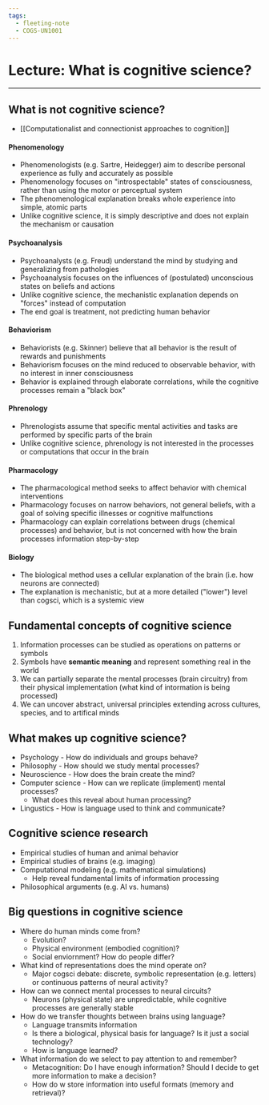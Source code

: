 ```yaml
---
tags:
  - fleeting-note
  - COGS-UN1001
---
```


# Lecture: What is cognitive science?
---
## What is not cognitive science?

- [[Computationalist and connectionist approaches to cognition]]
#### Phenomenology
- Phenomenologists (e.g. Sartre, Heidegger) aim to describe personal experience as fully and accurately as possible
- Phenomenology focuses on "introspectable" states of consciousness, rather than using the motor or perceptual system
- The phenomenological explanation breaks whole experience into simple, atomic parts
- Unlike cognitive science, it is simply descriptive and does not explain the mechanism or causation

#### Psychoanalysis
- Psychoanalysts (e.g. Freud) understand the mind by studying and generalizing from pathologies
- Psychoanalysis focuses on the influences of (postulated) unconscious states on beliefs and actions
- Unlike cognitive science, the mechanistic explanation depends on "forces" instead of computation
- The end goal is treatment, not predicting human behavior

#### Behaviorism
- Behaviorists (e.g. Skinner) believe that all behavior is the result of rewards and punishments
- Behaviorism focuses on the mind reduced to observable behavior, with no interest in inner consciousness
- Behavior is explained through elaborate correlations, while the cognitive processes remain a "black box"

#### Phrenology
- Phrenologists assume that specific mental activities and tasks are performed by specific parts of the brain
- Unlike cognitive science, phrenology is not interested in the processes or computations that occur in the brain

#### Pharmacology
- The pharmacological method seeks to affect behavior with chemical interventions
- Pharmacology focuses on narrow behaviors, not general beliefs, with a goal of solving specific illnesses or cognitive malfunctions
- Pharmacology can explain correlations between drugs (chemical processes) and behavior, but is not concerned with how the brain processes information step-by-step

#### Biology
- The biological method uses a cellular explanation of the brain (i.e. how neurons are connected)
- The explanation is mechanistic, but at a more detailed ("lower") level than cogsci, which is a systemic view

## Fundamental concepts of cognitive science

1. Information processes can be studied as operations on patterns or symbols
2. Symbols have **semantic meaning** and represent something real in the world
3. We can partially separate the mental processes (brain circuitry) from their physical implementation (what kind of intormation is being processed)
4. We can uncover abstract, universal principles extending across cultures, species, and to artifical minds

## What makes up cognitive science?
- Psychology - How do individuals and groups behave?
- Philosophy - How should we study mental processes?
- Neuroscience - How does the brain create the mind?
- Computer science - How can we replicate (implement) mental processes?
	- What does this reveal about human processing?
- Lingustics - How is language used to think and communicate?

## Cognitive science research
- Empirical studies of human and animal behavior
- Empirical studies of brains (e.g. imaging)
- Computational modeling (e.g. mathematical simulations)
	- Help reveal fundamental limits of information processing
- Philosophical arguments (e.g. AI vs. humans)

## Big questions in cognitive science
- Where do human minds come from?
	- Evolution?
	- Physical environment (embodied cognition)?
	- Social enviornment? How do people differ?
- What kind of representations does the mind operate on?
	- Major cogsci debate: discrete, symbolic representation (e.g. letters) or continuous patterns of neural activity?
- How can we connect mental processes to neural circuits?
	- Neurons (physical state) are unpredictable, while cognitive processes are generally stable
- How do we transfer thoughts between brains using language?
	- Language transmits information
	- Is there a biological, physical basis for language? Is it just a social technology?
	- How is language learned?
- What information do we select to pay attention to and remember?
	- Metacognition: Do I have enough information? Should I decide to get more information to make a decision?
	- How do w store information into useful formats (memory and retrieval)?